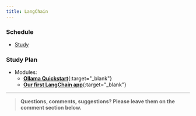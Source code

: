 ```yaml
---
title: LangChain
---
```


### Schedule

  - [Study](#study-plan-NN)
  <!-- - [Exercises](#exercises-NN) -->
  <!-- - [Extra Resources](#extra-resources-NN) -->

### Study Plan

  - Modules:
    - [**Ollama Quickstart**](https://in-tech-gration.github.io/WDX-180/curriculum/modules/computer_science/artificial_intelligence/llm/ollama/quickstart/quickstart.html){:target="_blank"}
    - [**Our first LangChain app**](https://in-tech-gration.github.io/WDX-180/curriculum/modules/computer_science/artificial_intelligence/llm/langchain/quickstart/quickstart.html){:target="_blank"}

<!-- ### Summary -->

<!-- ### Exercises -->

<!-- ### Extra Resources

  _(Nothing here yet. Feel free to contribute if you've found some useful resources.)_ -->

<!-- ### Sources and Attributions -->

---

> **Questions, comments, suggestions? Please leave them on the comment section below.**

<script src="https://utteranc.es/client.js"
  repo="in-tech-gration/WDX-180"
  issue-term="pathname"
  theme="github-dark"
  crossorigin="anonymous"
  async>
</script>